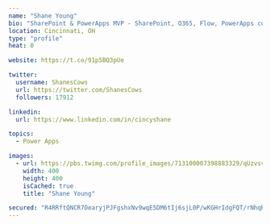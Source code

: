 ```yaml
---
name: "Shane Young"
bio: "SharePoint & PowerApps MVP - SharePoint, O365, Flow, PowerApps consulting? @PowerApps911 | Pure Snark? You found it."
location: Cincinnati, OH
type: "profile"
heat: 0

website: https://t.co/91p5BQ3pUe

twitter:
  username: ShanesCows
  url: https://twitter.com/ShanesCows
  followers: 17912

linkedin:
  url: https://www.linkedin.com/in/cincyshane

topics:
  - Power Apps

images:
  - url: https://pbs.twimg.com/profile_images/713100007398883329/qUzvsvQ3_400x400.jpg
    width: 400
    height: 400
    isCached: true
    title: "Shane Young"

secured: "R4RRftQNCR7OearyjPJFgshxNv9wqE5DM6tIj6sjL0P/wKGHrIdgFQT/rNhqRsY4uIjG93K1GccMeKPrNjT6QTaSJcIg0XLtIySC3oGyhj3JJZJj9JwkLWmWXDHdFBmKuB94m6L1tScF7cIFxiwVe88eA93w6CNe/qHq2Hs4BQY8mCor7RJoeR2iAhIFe5weX4LEpSEIL0rsVxV+S2MOYNssP8sAvuwpvjbHChM3tkFiqEz9tjZQ3aNe/3862kJWeWyquuQmpkUS348YWMaFCdeqcmlnLi0pVumO4dVztku5I5VejlJDY2AG7/yZZu32uB17HYCM8RrrEMsBWaVRh3wYPs+z1gjilNOl+kIqr69V/cdgHiO3u1STYIsuhQ86AKgH96XW9UY1beUlQcYuC9/HmJ0S/F5By+FPx9ZgZVA=;rhVFtAvnNPbwKGULMQSfnw=="
---
```


